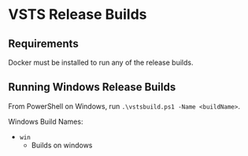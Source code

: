 # VSTS Release Builds

## Requirements

Docker must be installed to run any of the release builds.

## Running Windows Release Builds

From PowerShell on Windows, run `.\vstsbuild.ps1 -Name <buildName>`.

Windows Build Names:

 * `win`
     * Builds on windows
